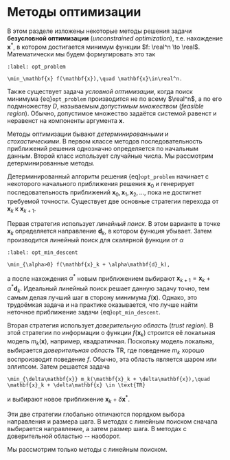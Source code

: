 # Методы оптимизации

В этом разделе изложены некоторые методы решения задачи **безусловной оптимизации** (*unconstrained optimization*), т.е. нахождение $\mathbf{x}^*$, в котором достигается минимум функции $f: \real^n \to \real$. Математически мы будем формулировать это так

```{math}
:label: opt_problem

\min_\mathbf{x} f(\mathbf{x}),\quad \mathbf{x}\in\real^n.
```

Также существует задача *условной оптимизации*, когда поиск минимума {eq}`opt_problem` производится не по всему $\real^n$, а по его подмножеству $D$, называемым *допустимым множеством* (*feasible region*). Обычно, допустимое множество задаётся системой равенст и неравенст на компоненты аргумента $\mathbf{x}$.

Методы оптимизации бывают *детерминированными* и *стохастическими*. В первом классе методов последовательность приближений решения однозначно определяется по начальным данным. Второй класс использует случайные числа. Мы рассмотрим детерминированные методы.

Детерминированный алгоритм решения {eq}`opt_problem` начинает с некоторого начального приближения решения $\mathbf{x}_0$ и генерирует последовательность приближений  $\mathbf{x}_0, \mathbf{x}_1, \mathbf{x}_2, \ldots$, пока не достигнет требуемой точности. Существует две основные стратегии перехода от $\mathbf{x}_k$ к $\mathbf{x}_{k+1}$.

Первая стратегия использует *линейный поиск*. В этом варианте в точке $\mathbf{x}_k$ определяется направление $\mathbf{d}_k$, в котором функция убывает. Затем производится линейный поиск для скалярной функции от $\alpha$

```{math}
:label: opt_min_descent

\min_{\alpha>0} f(\mathbf{x}_k + \alpha\mathbf{d}_k),
```

а после нахождения $\alpha^*$ новым приближением выбирают $\mathbf{x}_{k+1} = \mathbf{x}_k + \alpha^* \mathbf{d}_k$. Идеальный линейный поиск решает данную задачу точно, тем самым делая лучший шаг в сторону минимума $f(\mathbf{x})$. Однако, это трудоёмкая задача и на практике оказывается, что лучше найти неточное приближение задачи {eq}`opt_min_descent`.

Вторая стратегия использует *доверительную область* (*trust region*). В этой стратегии по информации о функции $f(\mathbf{x}_k)$ строится её локальная модель $m_k(\mathbf{x})$, например, квадратичная. Поскольку модель локальна, выбирается *доверительная область* $\text{TR}$, где поведение $m_k$ хорошо воспроизводит поведение $f$. Обычно, эта область является шаром или эллипсом. Затем решается задача

```{math}
\min_{\delta\mathbf{x}} m_k(\mathbf{x}_k + \delta\mathbf{x}),\quad \mathbf{x}_k + \delta\mathbf{x} \in \text{TR}
```

и выбирают новое приближение $\mathbf{x}_k + \delta\mathbf{x}^*$.

Эти две стратегии глобально отличаются порядком выбора направления и размера шага. В методах с линейным поиском сначала выбирается направление, а затем размер шага. В методах с доверительной областью -- наоборот.

Мы рассмотрим только методы с линейным поиском.


